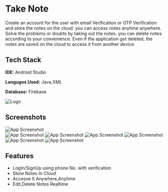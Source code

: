 
# Take Note

Create an account for the user with email Verification or OTP Verification and store the notes on the cloud. you can access notes anytime anywhere. Solve the problems or doubts by taking out the notes. you can delete notes according to your convenience. Even if the application got deleted, the notes are saved on the cloud to access it from another device.


## Tech Stack

**IDE:** Android Studio

**Languges Used:** Java,XML

**Database:** Firebase

  
![Logo](https://user-images.githubusercontent.com/39761857/130185674-425c2c03-8f43-4183-94b0-52e33f74e9d2.png)

    
## Screenshots

![App Screenshot](https://user-images.githubusercontent.com/39761857/130190762-46b33dc4-fb38-485f-91a0-0b6d918e3803.png)  
![App Screenshot](https://user-images.githubusercontent.com/39761857/130190772-2b68cf58-8b6d-4091-a26c-9115f651e12a.png)
![App Screenshot](https://user-images.githubusercontent.com/39761857/130190775-eb1b6163-0d84-462b-968e-acf843ae18d8.png)
![App Screenshot](https://user-images.githubusercontent.com/39761857/130190776-8b1b2e70-94d4-4024-ab63-c87b64a33b89.png)
![App Screenshot](https://user-images.githubusercontent.com/39761857/130191065-a1666316-d41e-4de0-b5a5-371344e6ca1e.png)
![App Screenshot](https://user-images.githubusercontent.com/39761857/130191085-f74fcd60-c027-4807-a85a-8d2fd4b44052.png)
![App Screenshot](https://user-images.githubusercontent.com/39761857/130191121-d6cdc5a1-1396-4010-9789-ed8b093de172.png)

  
## Features

- LogIn/SignUp using phone No. with verification
- Store Notes In Cloud
- Accesse It Anywhere,Anytime
- Edit,Delete Notes Realtime

  
